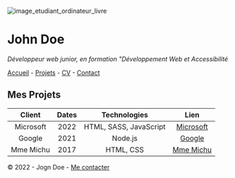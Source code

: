 ![image_etudiant_ordinateur_livre](https://cdn.discordapp.com/attachments/1208043598558400513/1215577342060003338/image.png?ex=65fd419e&is=65eacc9e&hm=49eb395d3af443bd8ce47c404f203635e72e023da201ef21c55a3df8a0b04373&)

# John Doe

*Développeur web junior, en formation "Développement Web et Accessibilité*

[Accueil](README.md) - [Projets](projets.md) - 
[CV](https://oclock.io/) - [Contact](https://oclock.io/)

## Mes Projets

|Client|Dates|Technologies|Lien|
|:-:|:-:|:-:|:-:|
|Microsoft|2022|HTML, SASS, JavaScript|[Microsoft](https://www.microsoft.com/fr-fr/)
|Google|2021|Node.js|[Google](https://www.google.com/)
|Mme Michu|2017|HTML, CSS|[Mme Michu](https://en.wiktionary.org/wiki/Madame_Michu)

© 2022 - Jogn Doe - [Me contacter](https://oclock.io/)